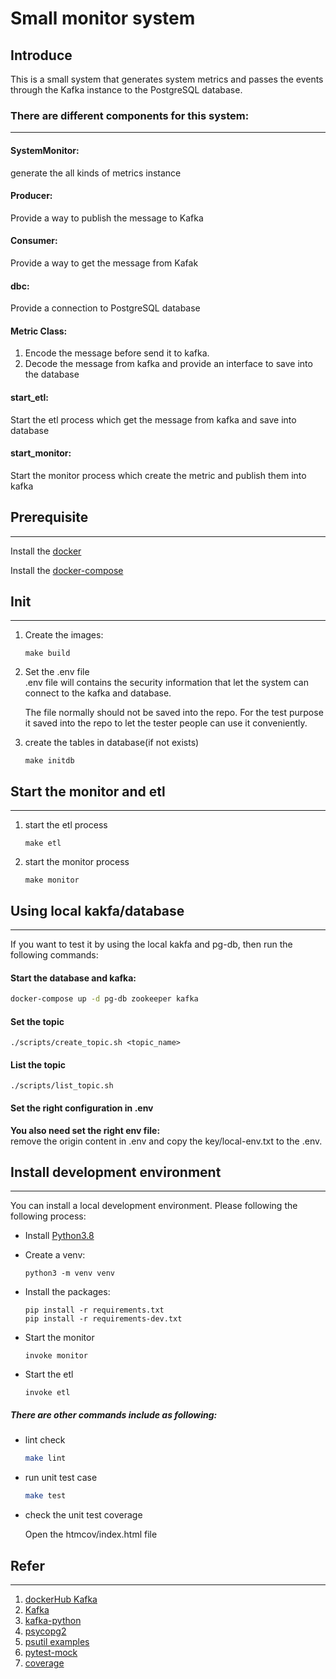 # Small monitor system

## Introduce
This is a small system that generates system metrics and passes the events through the Kafka instance to the PostgreSQL database.

### There are different components for this system:
---
#### SystemMonitor: 
generate the all kinds of metrics instance

#### Producer:
Provide a way to publish the message to Kafka

#### Consumer: 
Provide a way to get the message from Kafak

#### dbc: 
Provide a connection to PostgreSQL database

#### Metric Class:
1. Encode the message before send it to kafka.
2. Decode the message from kafka and provide an interface to save into the database

#### start_etl:
Start the etl process which get the message from kafka and save into database

#### start_monitor:
Start the monitor process which create the metric and publish them into kafka

## Prerequisite
---
Install the [docker](https://docs.docker.com/v17.09/engine/installation/)

Install the [docker-compose](https://docs.docker.com/compose/install/)

## Init 
---
1. Create the images:

    ```
    make build
    ```

2. Set the .env file<br>
    .env file will contains the security information that let the system can connect to the kafka and database. 

    The file normally should not be saved into the repo.
For the test purpose it saved into the repo to let the tester people can use it conveniently.

3. create the tables in database(if not exists)

    ```
    make initdb
    ```


## Start the monitor and etl
---

1. start the etl process

    ```
    make etl
    ```

2. start the monitor process

    ```
    make monitor
    ```


## Using local kakfa/database
---
If you want to test it by using the local kakfa and pg-db, then run the following commands:

#### Start the database and kafka:

```bash
docker-compose up -d pg-db zookeeper kafka
```


#### Set the topic

```
./scripts/create_topic.sh <topic_name>
```

#### List the topic

```
./scripts/list_topic.sh
```

#### Set the right configuration in .env
**You also need set the right env file:**<br>
remove the origin content in .env and copy the key/local-env.txt to the .env.

## Install development environment
---
You can install a local development environment. Please following the following process: 

* Install [Python3.8](https://www.python.org/downloads/)
* Create a venv:

    ```
    python3 -m venv venv
    ```

* Install the packages:

    ```
    pip install -r requirements.txt
    pip install -r requirements-dev.txt
    ```
* Start the monitor

    ```
    invoke monitor
    ```

* Start the etl

    ```
    invoke etl
    ```
##### There are other commands include as following:
* lint check

    ``` bash
    make lint
    ```

* run unit test case

    ``` bash
    make test
    ```

* check the unit test coverage

    Open the htmcov/index.html file

## Refer
---
1. [dockerHub Kafka](https://hub.docker.com/r/bitnami/kafka)
2. [Kafka](https://kafka.apache.org/quickstart)
2. [kafka-python](https://pypi.org/project/kafka-python/)
3. [psycopg2](https://pypi.org/project/psycopg2/)
4. [psutil examples](https://programtalk.com/python-examples/psutil.Process/)
5. [pytest-mock](https://pypi.org/project/pytest-mock/)
6. [coverage](https://coverage.readthedocs.io/en/coverage-5.0/)


